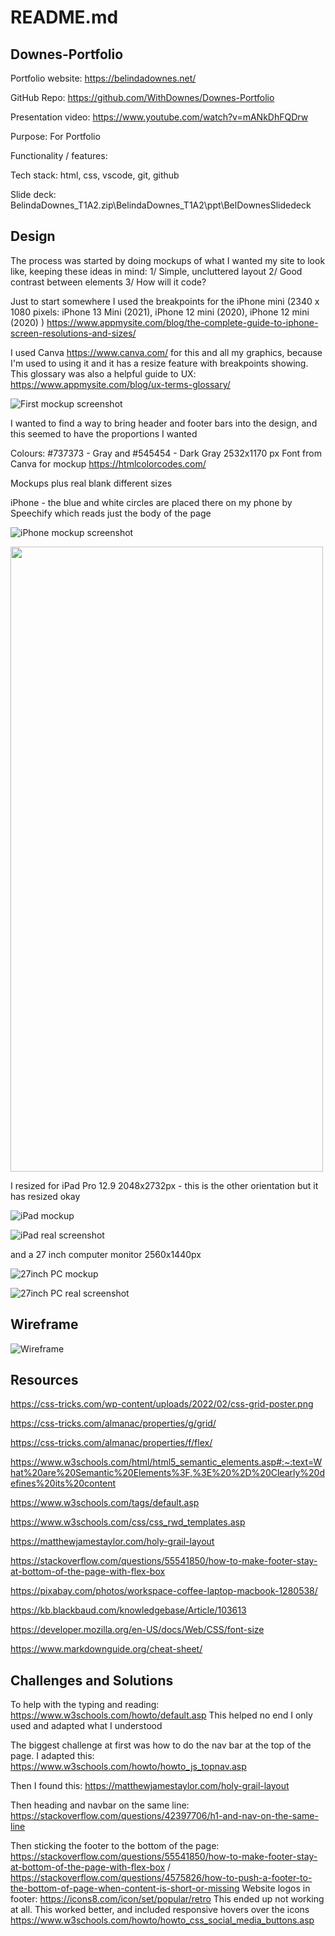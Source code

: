 # README.md

## Downes-Portfolio

Portfolio website: https://belindadownes.net/

GitHub Repo: https://github.com/WithDownes/Downes-Portfolio

Presentation video: https://www.youtube.com/watch?v=mANkDhFQDrw

Purpose: For Portfolio

Functionality / features: 

Tech stack: html, css, vscode, git, github

Slide deck: BelindaDownes_T1A2.zip\BelindaDownes_T1A2\ppt\BelDownesSlidedeck

## Design

The process was started by doing mockups of what I wanted my site to look like, keeping these ideas in
mind:
1/ Simple, uncluttered layout
2/ Good contrast between elements
3/ How will it code?

Just to start somewhere I used the breakpoints for the iPhone mini (2340 x 1080 pixels: iPhone 13 Mini
(2021), iPhone 12 mini (2020), iPhone 12 mini (2020) ) https://www.appmysite.com/blog/the-complete-guide-to-iphone-screen-resolutions-and-sizes/

I used Canva https://www.canva.com/ for this and all my graphics, because I'm used to using it and it has
a resize feature with breakpoints showing.
This glossary was also a helpful guide to UX: https://www.appmysite.com/blog/ux-terms-glossary/

![First mockup screenshot](/src/images/pic1.png)

I wanted to find a way to bring header and footer bars into the design, and this seemed to have the
proportions I wanted

Colours: #737373 - Gray and #545454 - Dark Gray 2532x1170 px
Font from Canva for mockup
https://htmlcolorcodes.com/

Mockups plus real blank different sizes

iPhone - the blue and white circles are placed there on my phone by Speechify which reads just the body
of the page

![iPhone mockup screenshot](/src/images/iphone_mockup.png)


<!--![iPhone real screenshot](/src/images/Screenshot_iphone_real.PNG)-->


<img src="/src/images/Screenshot_iphone_real.PNG" width="500" height="1000">


I resized for iPad Pro 12.9 2048x2732px - this is the other orientation but it has resized okay


![iPad mockup](/src/images/ipad_mockup.png)


![iPad real screenshot](/src/images/ipad_real.PNG)

and a 27 inch computer monitor 2560x1440px

![27inch PC mockup](/src/images/27pc_mockup.png)

![27inch PC real screenshot](/src/images/27pc_real.png)


## Wireframe

![Wireframe](/src/images/wireframe.jpg)


## Resources

https://css-tricks.com/wp-content/uploads/2022/02/css-grid-poster.png

https://css-tricks.com/almanac/properties/g/grid/

https://css-tricks.com/almanac/properties/f/flex/

https://www.w3schools.com/html/html5_semantic_elements.asp#:~:text=What%20are%20Semantic%20Elements%3F,%3E%20%2D%20Clearly%20defines%20its%20content

https://www.w3schools.com/tags/default.asp

https://www.w3schools.com/css/css_rwd_templates.asp

https://matthewjamestaylor.com/holy-grail-layout

https://stackoverflow.com/questions/55541850/how-to-make-footer-stay-at-bottom-of-the-page-with-flex-box

https://pixabay.com/photos/workspace-coffee-laptop-macbook-1280538/

https://kb.blackbaud.com/knowledgebase/Article/103613

https://developer.mozilla.org/en-US/docs/Web/CSS/font-size

https://www.markdownguide.org/cheat-sheet/


## Challenges and Solutions

To help with the typing and reading: https://www.w3schools.com/howto/default.asp This helped no end
I only used and adapted what I understood

The biggest challenge at first was how to do the nav bar at the top of the page. I adapted this:
https://www.w3schools.com/howto/howto_js_topnav.asp

Then I found this: https://matthewjamestaylor.com/holy-grail-layout

Then heading and navbar on the same line: https://stackoverflow.com/questions/42397706/h1-and-nav-on-the-same-line

Then sticking the footer to the bottom of the page: https://stackoverflow.com/questions/55541850/how-to-make-footer-stay-at-bottom-of-the-page-with-flex-box /
https://stackoverflow.com/questions/4575826/how-to-push-a-footer-to-the-bottom-of-page-when-content-is-short-or-missing
Website logos in footer: https://icons8.com/icon/set/popular/retro This ended up not working at all.
This worked better, and included responsive hovers over the icons
https://www.w3schools.com/howto/howto_css_social_media_buttons.asp
